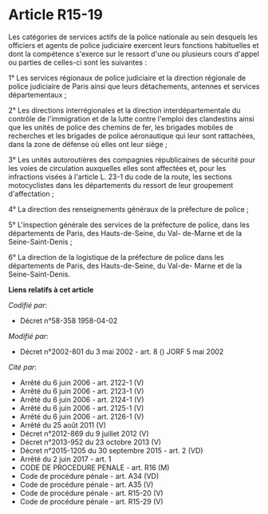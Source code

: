 # Article R15-19

Les catégories de services actifs de la police nationale au sein desquels les officiers et agents de police judiciaire
exercent leurs fonctions habituelles et dont la compétence s'exerce sur le ressort d'une ou plusieurs cours d'appel ou
parties de celles-ci sont les suivantes :

1° Les services régionaux de police judiciaire et la direction régionale de police judiciaire de Paris ainsi que leurs
détachements, antennes et services départementaux ;

2° Les directions interrégionales et la direction interdépartementale du contrôle de l'immigration et de la lutte contre
l'emploi des clandestins ainsi que les unités de police des chemins de fer, les brigades mobiles de recherches et les
brigades de police aéronautique qui leur sont rattachées, dans la zone de défense où elles ont leur siège ;

3° Les unités autoroutières des compagnies républicaines de sécurité pour les voies de circulation auxquelles elles sont
affectées et, pour les infractions visées à l'article L. 23-1 du code de la route, les sections motocyclistes dans les
départements du ressort de leur groupement d'affectation ;

4° La direction des renseignements généraux de la préfecture de police ;

5° L'inspection générale des services de la préfecture de police, dans les départements de Paris, des Hauts-de-Seine, du Val-
de-Marne et de la Seine-Saint-Denis ;

6° La direction de la logistique de la préfecture de police dans les départements de Paris, des Hauts-de-Seine, du Val-de-
Marne et de la Seine-Saint-Denis.

**Liens relatifs à cet article**

_Codifié par_:

  - Décret n°58-358 1958-04-02

_Modifié par_:

  - Décret n°2002-801 du 3 mai 2002 - art. 8 () JORF 5 mai 2002

_Cité par_:

  - Arrêté du 6 juin 2006 - art. 2122-1 (V)
  - Arrêté du 6 juin 2006 - art. 2123-1 (V)
  - Arrêté du 6 juin 2006 - art. 2124-1 (V)
  - Arrêté du 6 juin 2006 - art. 2125-1 (V)
  - Arrêté du 6 juin 2006 - art. 2126-1 (V)
  - Arrêté du 25 août 2011 (V)
  - Décret n°2012-869 du 9 juillet 2012 (V)
  - Décret n°2013-952 du 23 octobre 2013 (V)
  - Décret n°2015-1205 du 30 septembre 2015 - art. 2 (VD)
  - Arrêté du 2 juin 2017 - art. 1
  - CODE DE PROCEDURE PENALE - art. R16 (M)
  - Code de procédure pénale - art. A34 (VD)
  - Code de procédure pénale - art. A35 (V)
  - Code de procédure pénale - art. R15-20 (V)
  - Code de procédure pénale - art. R15-29 (V)
